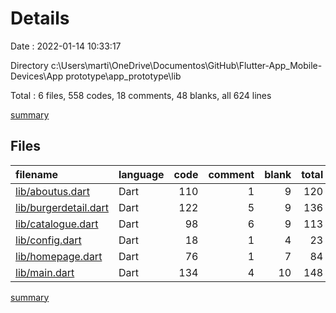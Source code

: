# Details

Date : 2022-01-14 10:33:17

Directory c:\Users\marti\OneDrive\Documentos\GitHub\Flutter-App_Mobile-Devices\App prototype\app_prototype\lib

Total : 6 files,  558 codes, 18 comments, 48 blanks, all 624 lines

[summary](results.md)

## Files
| filename | language | code | comment | blank | total |
| :--- | :--- | ---: | ---: | ---: | ---: |
| [lib/aboutus.dart](/lib/aboutus.dart) | Dart | 110 | 1 | 9 | 120 |
| [lib/burgerdetail.dart](/lib/burgerdetail.dart) | Dart | 122 | 5 | 9 | 136 |
| [lib/catalogue.dart](/lib/catalogue.dart) | Dart | 98 | 6 | 9 | 113 |
| [lib/config.dart](/lib/config.dart) | Dart | 18 | 1 | 4 | 23 |
| [lib/homepage.dart](/lib/homepage.dart) | Dart | 76 | 1 | 7 | 84 |
| [lib/main.dart](/lib/main.dart) | Dart | 134 | 4 | 10 | 148 |

[summary](results.md)